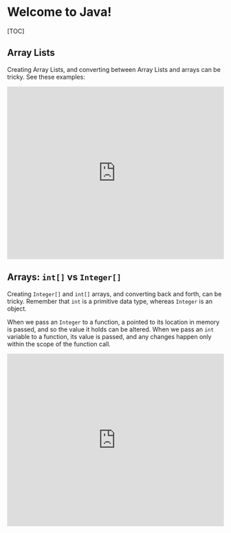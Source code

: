 # Welcome to Java!

[TOC]

## Array Lists

Creating Array Lists, and converting between Array Lists and arrays can be tricky. See these examples:

<iframe height="400px" width="100%" src="https://repl.it/@ZSiegel/ArrayListExample?lite=true" scrolling="no" frameborder="no" allowtransparency="true" allowfullscreen="true" sandbox="allow-forms allow-pointer-lock allow-popups allow-same-origin allow-scripts allow-modals"></iframe>


## Arrays: `int[]` vs `Integer[]`

Creating `Integer[]` and `int[]` arrays, and converting back and forth, can be tricky. Remember that `int` is a primitive data type, whereas `Integer` is an object.

When we pass an `Integer` to a function, a pointed to its location in memory is passed, and so the value it holds can be altered. When we pass an `int` variable to a function, its value is passed, and any changes happen only within the scope of the function call.

<iframe height="400px" width="100%" src="https://repl.it/@ZSiegel/intandInteger?lite=true" scrolling="no" frameborder="no" allowtransparency="true" allowfullscreen="true" sandbox="allow-forms allow-pointer-lock allow-popups allow-same-origin allow-scripts allow-modals"></iframe>
